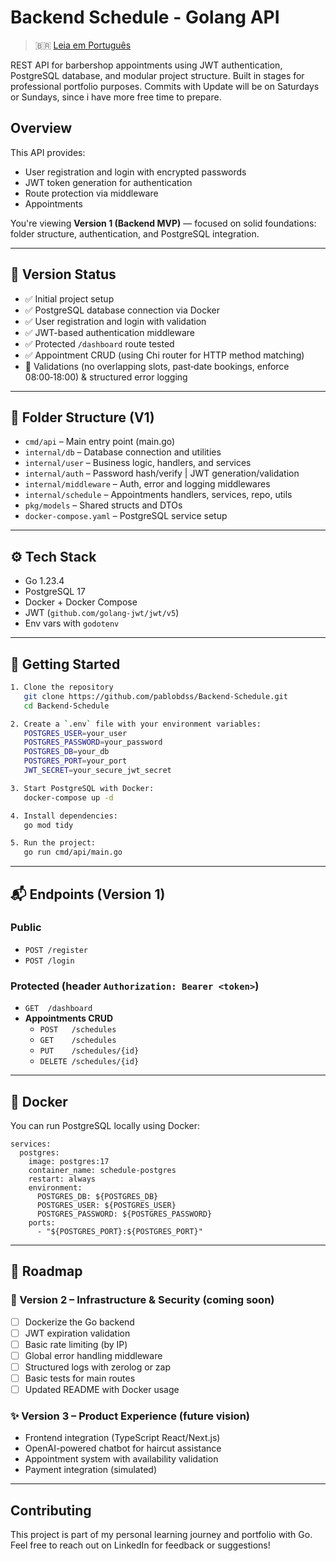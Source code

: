 # Backend Schedule - Golang API

> 🇧🇷 [Leia em Português](./README.pt-br.md)

REST API for barbershop appointments using JWT authentication, PostgreSQL database, and modular project structure. Built in stages for professional portfolio purposes. Commits with Update will be on Saturdays or Sundays, since i have more free time to prepare.

## Overview

This API provides:

- User registration and login with encrypted passwords
- JWT token generation for authentication
- Route protection via middleware
- Appointments

You're viewing **Version 1 (Backend MVP)** — focused on solid foundations:
folder structure, authentication, and PostgreSQL integration.

---

## 🚦 Version Status

- ✅ Initial project setup
- ✅ PostgreSQL database connection via Docker
- ✅ User registration and login with validation
- ✅ JWT-based authentication middleware
- ✅ Protected `/dashboard` route tested
- ✅ Appointment CRUD (using Chi router for HTTP method matching)
- 🔄 Validations (no overlapping slots, past‐date bookings, enforce 08:00‑18:00) & structured error logging

---

## 📂 Folder Structure (V1)

- `cmd/api` – Main entry point (main.go)
- `internal/db` – Database connection and utilities
- `internal/user` – Business logic, handlers, and services
- `internal/auth` – Password hash/verify | JWT generation/validation
- `internal/middleware` – Auth, error and logging middlewares
- `internal/schedule` – Appointments handlers, services, repo, utils  
- `pkg/models` – Shared structs and DTOs
- `docker-compose.yaml` – PostgreSQL service setup

---

## ⚙️ Tech Stack

- Go 1.23.4
- PostgreSQL 17
- Docker + Docker Compose
- JWT (`github.com/golang-jwt/jwt/v5`)
- Env vars with `godotenv`

---

## 🚀 Getting Started

```bash
1. Clone the repository
   git clone https://github.com/pablobdss/Backend-Schedule.git
   cd Backend-Schedule

2. Create a `.env` file with your environment variables:
   POSTGRES_USER=your_user
   POSTGRES_PASSWORD=your_password
   POSTGRES_DB=your_db
   POSTGRES_PORT=your_port
   JWT_SECRET=your_secure_jwt_secret

3. Start PostgreSQL with Docker:
   docker-compose up -d

4. Install dependencies:
   go mod tidy

5. Run the project:
   go run cmd/api/main.go
```

---

## 📬 Endpoints (Version 1)

### Public
- `POST /register`  
- `POST /login`  

### Protected (header `Authorization: Bearer <token>`)
- `GET  /dashboard`  
- **Appointments CRUD**  
  - `POST   /schedules`  
  - `GET    /schedules`  
  - `PUT    /schedules/{id}`  
  - `DELETE /schedules/{id}`  

---

## 🐳 Docker

You can run PostgreSQL locally using Docker:
```
services:
  postgres:
    image: postgres:17
    container_name: schedule-postgres
    restart: always
    environment:
      POSTGRES_DB: ${POSTGRES_DB}
      POSTGRES_USER: ${POSTGRES_USER}
      POSTGRES_PASSWORD: ${POSTGRES_PASSWORD}
    ports:
      - "${POSTGRES_PORT}:${POSTGRES_PORT}"
```

---

## 📍 Roadmap

### 🧱 Version 2 – Infrastructure & Security (coming soon)

- [ ] Dockerize the Go backend
- [ ] JWT expiration validation
- [ ] Basic rate limiting (by IP)
- [ ] Global error handling middleware
- [ ] Structured logs with zerolog or zap
- [ ] Basic tests for main routes
- [ ] Updated README with Docker usage

### ✨ Version 3 – Product Experience (future vision)

- Frontend integration (TypeScript React/Next.js)
- OpenAI-powered chatbot for haircut assistance
- Appointment system with availability validation
- Payment integration (simulated)

---

## Contributing

This project is part of my personal learning journey and portfolio with Go. Feel free to reach out on LinkedIn for feedback or suggestions!
